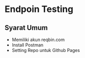 # Endpoin Testing

## Syarat Umum

* Memiliki akun reqbin.com
* Install Postman
* Setting Repo untuk Github Pages